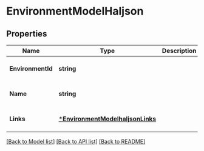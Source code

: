 # EnvironmentModelHaljson

## Properties
Name | Type | Description | Notes
------------ | ------------- | ------------- | -------------
**EnvironmentId** | **string** |  | [optional] [default to null]
**Name** | **string** |  | [optional] [default to null]
**Links** | [***EnvironmentModelhaljsonLinks**](EnvironmentModelhaljson__links.md) |  | [optional] [default to null]

[[Back to Model list]](../README.md#documentation-for-models) [[Back to API list]](../README.md#documentation-for-api-endpoints) [[Back to README]](../README.md)

